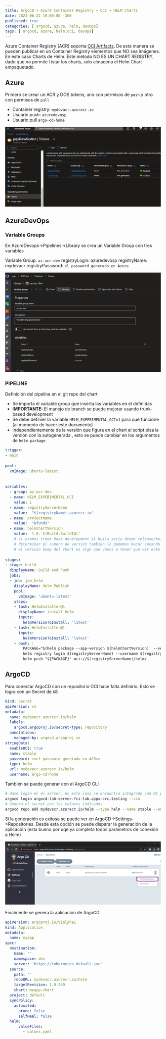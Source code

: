 ```yaml
---
title: ArgoCD + Azure Container Registry + OCI + HELM Charts
date: 2023-06-22 19:00:00 -300
published: true
categories: [ argocd, azure, helm, devOps]
tags: [ argocd, azure, helm,oci, devOps]
---
```


Azure Container Registry (ACR) soporta [OCI Artifacts](https://github.com/opencontainers/artifacts). De esta manera se pueden publicar en un Container Registry elementos que NO sea imágenes. En este caso Charts de Helm. Este método NO ES UN CHART REGISTRY, dado que no permite l istar los charts, solo almacena el Helm Chart empaquetado.

## Azure

Primero se crear un ACR  y  DOS tokens, uno con permisos de `push` y otro con permisos de `pull`

- Container registry: `mydevacr.azurecr.io`
- Usuario push: `azuredevosp`
- Usuario pull `argo-cd-home`


![AZURE-PORTAL-ACR-TOKENS](/assets/img/2023/ArgoCD-ACR-OCI/azure-portal-acr-tokens.png)

## AzureDevOps

### Variable Groups

En AzureDevops->Pipelines->Library se crea un Variable Group con tres variables

Variable Group: `az-acr-dev`
registryLogin: azuredevosp
registryName: mydevacr
registryPassword: `el password generado en Azure`

![AZURE-DEVOPS-VARIABLE-GROUP](/assets/img/2023/ArgoCD-ACR-OCI/azdevops-variable-group.png)

### PIPELINE

Definición del pipeline en el git repo del chart

- Se importa el variable group que inserta las variables en el definidas
- **IMPORTANTE:** El manejo de branch se puede mejorar usando trunk-based development
- Se debe definier la variable `HELM_EXPERIMENTAL_OCI=1` para que funcione (al momento de hacer este documento)
- Independientemente de la versión que figura en el chart el script pisa la versión con la autogenerada , esto se puede cambiar en los argumentos de `helm package`

```yaml
trigger:
- main

pool:
  vmImage: ubuntu-latest


variables:
  - group: az-acr-dev
  - name: HELM_EXPERIMENTAL_OCI
    value: 1
  - name: registryServerName
    value:  "$(registryName).azurecr.io"
  - name: projectName
    value:  "efunds"
  - name: helmChartVersion
    value:  1.0.'$(Build.BuildId)'
    # si usamos trunk base development el buils seria desde release/build y podemos usar algo como $(build.sourceBranchName)
    # determinar el numero de version tambien lo podemos hacer sacando datos del chart
    # el version bump del chart es algo que vamos a tener que ver ente todxs

stages:
- stage: build
  displayName: Build and Push
  jobs:
  - job: job_helm
    displayName: Helm Publish
    pool:
      vmImage: 'ubuntu-latest'
    steps:
    - task: HelmInstaller@1
      displayName: install helm
      inputs:
        helmVersionToInstall: 'latest'
    - task: HelmInstaller@1
      inputs:
        helmVersionToInstall: 'latest'
    - bash: |
        PACKAGE="$(helm package --app-version $(helmChartVersion)  --version $(helmChartVersion)  ./$(projectName) |  grep -o '/.*.tgz')"
        helm registry login $(registryServerName) --username $(registryLogin) -p $(registryPassword)
        helm push "${PACKAGE}" oci://$(registryServerName)/helm/
```

## ArgoCD

Para conectar ArgoCD con un repositorio OCI hace falta definirlo. Esto se logra con un Secret de k8

```yaml
kind: Secret
apiVersion: v1
metadata:
  name: mydevacr.azurecr.io/helm
  labels:
    argocd.argoproj.io/secret-type: repository
  annotations:
    managed-by: argocd.argoproj.io
stringData:
  enableOCI: true
  name: stable
  password: <<el password generado en ACR>>
  type: helm
  url: mydevacr.azurecr.io/helm
  username: argo-cd-home
```

También se puede generar con el ArgoCD CLI

```bash
# Hace login en el server, en este caso se encuentra integrado con OS por eso el argumento --sso
argocd login argocd-lab-server-fci-lab.apps-crc.testing --sso
# Genera el secret con los valores indicados
argocd repo add mydevacr.azurecr.io/helm --type helm --name stable --enable-oci --username argo-cd-home --password <<el password>>
```

Si la generación es exitosa se puede ver en ArgoCD->Settings->Repositories. Desde esta opción se puede disparar la generación de la aplicación (esta bueno por uqe ya completa todos parámetros de conexión a Helm)

![ARGOCD-SETTINGS.REPOSITORIES](/assets/img/2023/ArgoCD-ACR-OCI/argocd-helm-repo.png)

Finalmente se genera la aplicación de ArgoCD

```yaml
apiVersion: argoproj.io/v1alpha1
kind: Application
metadata:
  name: myapp
spec:
  destination:
    name: ''
    namespace: dev
    server: 'https://kubernetes.default.svc'
  source:
    path: ''
    repoURL: mydevacr.azurecr.io/helm
    targetRevision: 1.0.269
    chart: myapp-chart
  project: default
  syncPolicy:
    automated:
      prune: false
      selfHeal: false
  helm:
      valueFiles:
        - values.yaml
```